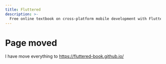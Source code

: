 ```yaml
---
title: Fluttered
description: >-
  Free online textbook on cross-platform mobile development with Flutter.
---
```


# Page moved

I have move everything to <https://fluttered-book.github.io/>
